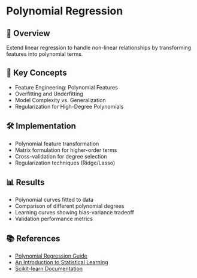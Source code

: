 # Polynomial Regression

## 📌 Overview
Extend linear regression to handle non-linear relationships by transforming features into polynomial terms.

## 🧠 Key Concepts
- Feature Engineering: Polynomial Features
- Overfitting and Underfitting
- Model Complexity vs. Generalization
- Regularization for High-Degree Polynomials

## 🛠️ Implementation
- Polynomial feature transformation
- Matrix formulation for higher-order terms
- Cross-validation for degree selection
- Regularization techniques (Ridge/Lasso)

## 📊 Results
- Polynomial curves fitted to data
- Comparison of different polynomial degrees
- Learning curves showing bias-variance tradeoff
- Validation performance metrics

## 📚 References
- [Polynomial Regression Guide](https://towardsdatascience.com/polynomial-regression-bbe8b9d97491)
- [An Introduction to Statistical Learning](https://www.statlearning.com/)
- [Scikit-learn Documentation](https://scikit-learn.org/stable/modules/linear_model.html#polynomial-regression) 